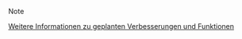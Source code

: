 > [!NOTE]
> [Weitere Informationen zu geplanten Verbesserungen und Funktionen](https://aka.ms/hdinsightnew)
